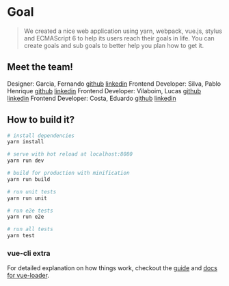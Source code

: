# Goal

> We created a nice web application using yarn, webpack, vue.js, stylus and ECMAScript 6 to help its users reach their goals in life.
> You can create goals and sub goals to better help you plan how to get it.

## Meet the team!

Designer: Garcia, Fernando [github](https://github.com/garciafsouza) [linkedin](https://www.linkedin.com/in/garciafsouza)
Frontend Developer: Silva, Pablo Henrique [github](https://github.com/pablohpsilva) [linkedin](https://www.linkedin.com/in/pablohpsilva)
Frontend Developer: Vilaboim, Lucas [github](https://github.com/vilaboim) [linkedin](https://www.linkedin.com/in/vilaboim)
Frontend Developer: Costa, Eduardo [github](https://github.com/eduardogc) [linkedin](https://www.linkedin.com/in/geceduardo)

## How to build it?

``` bash
# install dependencies
yarn install

# serve with hot reload at localhost:8080
yarn run dev

# build for production with minification
yarn run build

# run unit tests
yarn run unit

# run e2e tests
yarn run e2e

# run all tests
yarn test
```
### vue-cli extra
For detailed explanation on how things work, checkout the [guide](http://vuejs-templates.github.io/webpack/) and [docs for vue-loader](http://vuejs.github.io/vue-loader).
